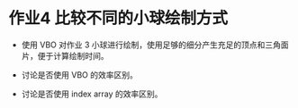 # 作业4 比较不同的小球绘制方式

- 使用 VBO 对作业 3 小球进行绘制，使用足够的细分产生充足的顶点和三角面片，便于计算绘制时间。

- 讨论是否使用 VBO 的效率区别。

- 讨论是否使用 index array 的效率区别。
